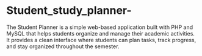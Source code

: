 # Student_study_planner-
The Student Planner is a simple web-based application built with PHP and MySQL that helps students organize and manage their academic activities. It provides a clean interface where students can plan tasks, track progress, and stay organized throughout the semester.
